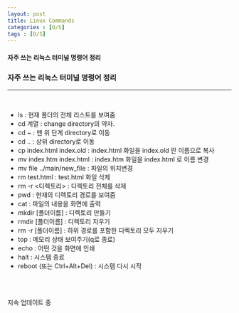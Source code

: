 ```yaml
---
layout: post
title: Linux Commands
categories : [O/S]
tags : [O/S]
---
```




#### 자주 쓰는 리눅스 터미널 명령어 정리



### 자주 쓰는 리눅스 터미널 명령어 정리

---

<br>

- ls : 현재 폴더의 전체 리스트를 보여줌
- cd 계열 : change directory의 약자.
- cd ~ : 맨 위 단계 directory로 이동
- cd .. :  상위 directory로 이동
- cp index.html index.old : index.html 화일을 index.old 란 이름으로 복사
- mv index.htm index.html : index.htm 화일을 index.html 로 이름 변경
- mv file  ../main/new_file : 파일의 위치변경
- rm test.html : test.html 화일 삭제
- rm -r <디렉토리> : 디렉토리 전체를 삭제
- pwd : 현재의 디렉토리 경로를 보여줌
- cat : 파일의 내용을 화면에 출력
- mkdir [폴더이름] : 디렉토리 만들기
- rmdir [폴더이름] : 디렉토리 지우기
- rm -r [폴더이름] : 하위 경로를 포함한 디렉토리 모두 지우기
- top : 메모리 상태 보여주기(q로 종료)
- echo : 어떤 것을 화면에 인쇄
- halt : 시스템 종료
- reboot (또는 Ctrl+Alt+Del) : 시스템 다시 시작

<br>

<br>

지속 업데이트 중



